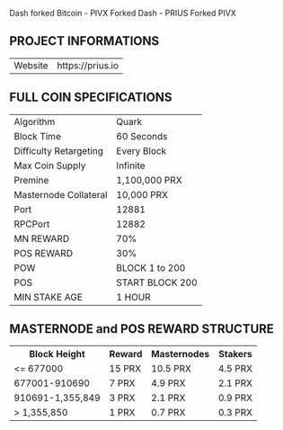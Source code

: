 Dash forked Bitcoin - PIVX Forked Dash - PRIUS Forked PIVX
## PROJECT INFORMATIONS ##

<table>
<tr><td>Website</td><td>https://prius.io</td></tr>
</table>

## FULL COIN SPECIFICATIONS ##
<table>
<tr><td>Algorithm</td><td>Quark</td></tr>
<tr><td>Block Time</td><td>60 Seconds</td></tr>
<tr><td>Difficulty Retargeting</td><td>Every Block</td></tr>
<tr><td>Max Coin Supply</td><td>Infinite</td></tr>
<tr><td>Premine</td><td>1,100,000 PRX</td></tr>
<tr><td>Masternode Collateral</td><td>10,000 PRX</td></tr>
<tr><td>Port</td><td>12881</td></tr>
<tr><td>RPCPort</td><td>12882</td></tr>
<tr><td>MN REWARD</td><td>70%</td></tr>
<tr><td>POS REWARD</td><td>30%</td></tr>
<tr><td>POW</td><td>BLOCK 1 to 200</td></tr>
<tr><td>POS</td><td>START BLOCK 200</td></tr>
<tr><td>MIN STAKE AGE</td><td>1 HOUR</td></tr>
</table>

## MASTERNODE and POS REWARD STRUCTURE ##

<table>
<th>Block Height</th><th>Reward</th><th>Masternodes</th><th>Stakers</th>
<tr><td><= 677000</td><td>15 PRX</td><td>10.5 PRX</td><td>4.5 PRX</td></tr>
<tr><td>677001-910690</td><td>7 PRX</td><td>4.9 PRX</td><td>2.1 PRX</td></tr>
<tr><td>910691-1,355,849</td><td>3 PRX</td><td>2.1 PRX</td><td>0.9 PRX</td></tr>
<tr><td>> 1,355,850</td><td>1 PRX</td><td>0.7 PRX</td><td>0.3 PRX</td></tr>
</table>
